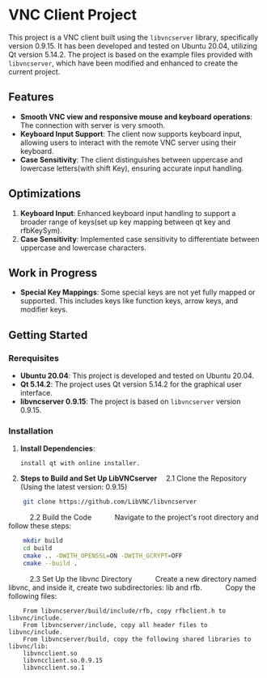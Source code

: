 # VNC Client Project

This project is a VNC client built using the `libvncserver` library, specifically version 0.9.15. It has been developed and tested on Ubuntu 20.04, utilizing Qt version 5.14.2. The project is based on the example files provided with `libvncserver`, which have been modified and enhanced to create the current project.

## Features

- **Smooth VNC view and responsive mouse and keyboard operations**: The connection with server is very smooth.
- **Keyboard Input Support**: The client now supports keyboard input, allowing users to interact with the remote VNC server using their keyboard.
- **Case Sensitivity**: The client distinguishes between uppercase and lowercase letters(with shift Key), ensuring accurate input handling.

## Optimizations

1. **Keyboard Input**: Enhanced keyboard input handling to support a broader range of keys(set up key mapping between qt key and rfbKeySym).
2. **Case Sensitivity**: Implemented case sensitivity to differentiate between uppercase and lowercase characters.

## Work in Progress

- **Special Key Mappings**: Some special keys are not yet fully mapped or supported. This includes keys like function keys, arrow keys, and modifier keys.

## Getting Started

### Rerequisites

- **Ubuntu 20.04**: This project is developed and tested on Ubuntu 20.04.
- **Qt 5.14.2**: The project uses Qt version 5.14.2 for the graphical user interface.
- **libvncserver 0.9.15**: The project is based on `libvncserver` version 0.9.15.

### Installation

1. **Install Dependencies**:

   ```
   install qt with online installer.
   ```

2. **Steps to Build and Set Up LibVNCserver**
&emsp;2.1 Clone the Repository (Using the latest version: 0.9.15)

``` bash
    git clone https://github.com/LibVNC/libvncserver
```

&emsp;&emsp;&emsp;2.2 Build the Code
&emsp;&emsp;&emsp;Navigate to the project's root directory and follow these steps:

``` bash
    mkdir build
    cd build
    cmake .. -DWITH_OPENSSL=ON -DWITH_GCRYPT=OFF
    cmake --build .
```

&emsp;&emsp;&emsp;2.3 Set Up the libvnc Directory
&emsp;&emsp;&emsp;Create a new directory named libvnc, and inside it, create two subdirectories: lib and rfb.
&emsp;&emsp;&emsp;Copy the following files:
```
    From libvncserver/build/include/rfb, copy rfbclient.h to libvnc/include.
    From libvncserver/include, copy all header files to libvnc/include.
    From libvncserver/build, copy the following shared libraries to libvnc/lib:
    libvncclient.so
    libvncclient.so.0.9.15
    libvncclient.so.1
```